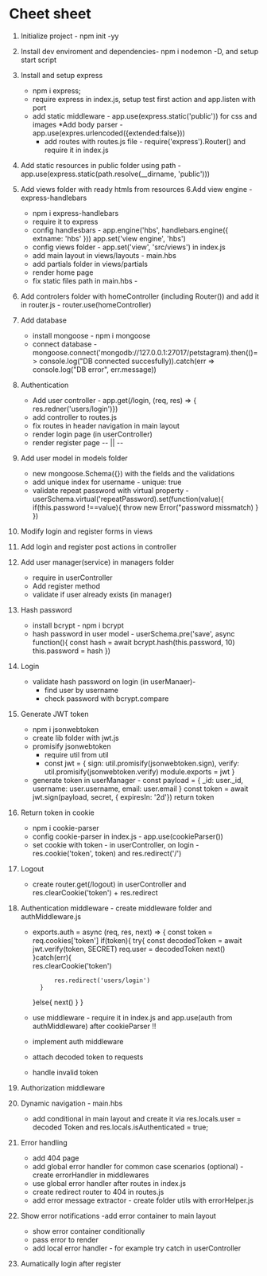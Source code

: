 # Cheet sheet
 
1. Initialize project - npm init -yy
2. Install dev enviroment and dependencies- npm i nodemon -D, and setup start script
3. Install and setup express 
    - npm i express;
    - require express in index.js, setup test first action and app.listen with port
    - add static middleware - app.use(express.static('public')) for css and images
        *Add body parser - app.use(expres.urlencoded({extended:false}))
        * add routes with routes.js file - require('express').Router() and require it in index.js
4. Add static resources in public folder using path  - app.use(express.static(path.resolve(__dirname, 'public')))  
5. Add views folder with ready htmls from resources
6.Add view engine - express-handlebars
    - npm i express-handlebars
    - require it to express
    - config handlesbars - app.engine('hbs', handlebars.engine({
        extname: 'hbs'
    }))
        app.set('view engine', 'hbs')
    - config views folder - app.set('view', 'src/views') in index.js
    - add main layout in views/layouts - main.hbs
    - add partials folder in views/partials
    - render home page
    - fix static files path in main.hbs -  
7. Add controlers folder with homeController (including Router()) and add it in router.js - router.use(homeController)
8. Add database 
    - install mongoose - npm i mongoose
    - connect database - mongoose.connect('mongodb://127.0.0.1:27017/petstagram).then(()=> console.log("DB connected succesfully)).catch(err => console.log("DB error", err.message))

9. Authentication
    - Add user controller - app.get(/login, (req, res) => { res.redner('users/login')})
    - add controller to routes.js
    - fix routes in header navigation in main layout
    - render login page  (in userController)
    - render register page -- || --
10. Add user model in models folder
    - new mongoose.Schema({}) with the fields and the validations
    - add unique index for username - unique: true
    - validate repeat password with virtual property - userSchema.virtual('repeatPassword).set(function(value){
        if(this.password !==value){
            throw new Error("password missmatch)
        }
    })
    
11. Modify login and register forms in views
12. Add login and register post actions in controller
13. Add user manager(service) in managers folder
    - require in userController
    - Add register method
    - validate if user already exists (in manager)
14. Hash password
    - install bcrypt - npm i bcrypt
    - hash password in user model - userSchema.pre('save', async function(){
        const hash = await bcrypt.hash(this.password, 10)
        this.password = hash
    })
15. Login 
    - validate hash password on login (in userManaer)- 
        * find user by username
        * check password with bcrypt.compare
16. Generate JWT token
    - npm i jsonwebtoken
    - create lib folder with jwt.js
    - promisify jsonwebtoken 
        * require util from util 
        * const jwt = {
        sign: util.promisify(jsonwebtoken.sign),
        verify: util.promisify(jsonwebtoken.verify)
        module.exports = jwt
    }
    - generate token in userManager - const payload = {
        _id: user._id,
        username: user.username,
        email: user.email
    }
        const token = await jwt.sign(payload, secret, { expiresIn: '2d'})
        return token
17. Return token in cookie
    - npm i cookie-parser
    - config cookie-parser in index.js - app.use(cookieParser())
    - set cookie with token - in userController, on login - res.cookie('token', token) and res.redirect('/')
18. Logout
    - create router.get(/logout) in userController and res.clearCookie('token') + res.redirect
19. Authentication middleware - create middleware folder and authMiddleware.js
    - exports.auth = async (req, res, next) => {
        const token = req.cookies['token']
        if(token){
            try{
               const decodedToken = await jwt.verify(token, SECRET)
                req.user = decodedToken
               next()
            }catch(err){    
                res.clearCookie('token')

                res.redirect('users/login')
            }
        }else{
            next()
        }
    }
    - use middleware - require it in index.js and app.use(auth from authMiddleware) after cookieParser !!
    - implement auth middleware
    - attach decoded token to requests
    - handle invalid token
20. Authorization middleware 
21. Dynamic navigation - main.hbs
    - add conditional in main layout and create it via res.locals.user = decoded Token and res.locals.isAuthenticated = true;
22. Error handling
    - add 404 page
    - add global error handler for common case scenarios (optional) - create errorHandler in middlewares
    - use global error handler after routes in index.js
    - create redirect router to 404 in routes.js
    - add error message extractor -  create folder utils with errorHelper.js 
23. Show error notifications
    -add error container to main layout
    - show error container conditionally
    - pass error to render
    - add local error handler  - for example try catch in userController
24. Aumatically login after register 